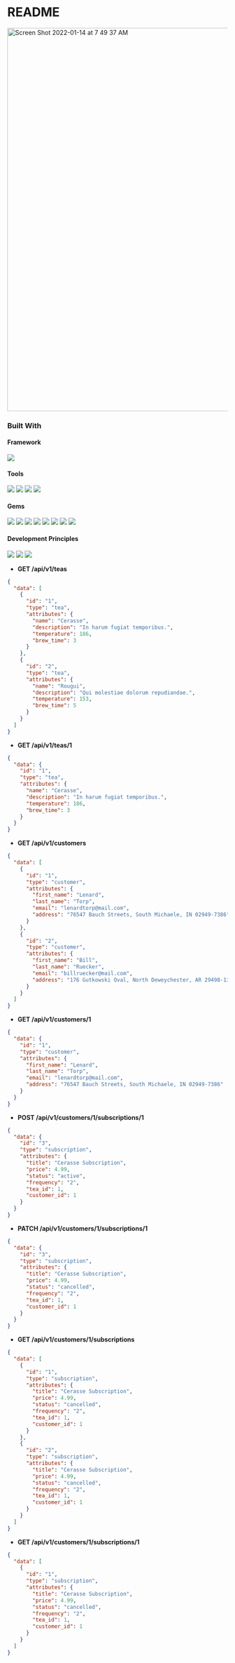 # README

<img width="874" alt="Screen Shot 2022-01-14 at 7 49 37 AM" src="https://user-images.githubusercontent.com/58535045/149547086-11afe699-9191-4432-a7a4-616d92c99ef2.png">

### Built With
#### Framework
<p>
  <img src="https://img.shields.io/badge/Ruby%20On%20Rails-b81818.svg?&style=flat&logo=rubyonrails&logoColor=white" />
</p>

#### Tools
<p>
  <img src="https://img.shields.io/badge/VS_Code-007ACC?logo=visual%20studio%20code&logoColor=ffffff" />
  <img src="https://img.shields.io/badge/Git-F05032.svg?&style=flaste&logo=git&logoColor=white" />
  <img src="https://img.shields.io/badge/GitHub-181717.svg?&style=flaste&logo=github&logoColor=white" />
  <img src="https://img.shields.io/badge/PostgreSQL-4169E1.svg?&style=flaste&logo=postgresql&logoColor=white" />
</p>

#### Gems
<p>
  <img src="https://img.shields.io/badge/rspec-b81818.svg?&style=flaste&logo=rubygems&logoColor=white" />
  <img src="https://img.shields.io/badge/pry-b81818.svg?&style=flaste&logo=rubygems&logoColor=white" />  
  <img src="https://img.shields.io/badge/simplecov-b81818.svg?&style=flaste&logo=rubygems&logoColor=white" />  
  <img src="https://img.shields.io/badge/faker-b81818.svg?&style=flaste&logo=rubygems&logoColor=white" />
  <img src="https://img.shields.io/badge/rubocop-b81818.svg?&style=flaste&logo=rubygems&logoColor=white" />
  <img src="https://img.shields.io/badge/shoulda--matchers-b81818.svg?&style=flaste&logo=rubygems&logoColor=white" />
  <img src="https://img.shields.io/badge/factory--bot-b81818.svg?&style=flaste&logo=rubygems&logoColor=white" />
  <img src="https://img.shields.io/badge/json_api_serializer-b81818.svg?&style=flaste&logo=rubygems&logoColor=white" />
</p>

#### Development Principles
<p>
  <img src="https://img.shields.io/badge/OOP-b81818.svg?&style=flaste&logo=OOP&logoColor=white" />
  <img src="https://img.shields.io/badge/TDD-b87818.svg?&style=flaste&logo=TDD&logoColor=white" />
  <img src="https://img.shields.io/badge/REST-33b818.svg?&style=flaste&logo=REST&logoColor=white" />
</p>

- <p><b>GET /api/v1/teas</b></p>
```json
{
  "data": [
    {
      "id": "1",
      "type": "tea",
      "attributes": {
        "name": "Cerasse",
        "description": "In harum fugiat temporibus.",
        "temperature": 186,
        "brew_time": 3
      }
    },
    {
      "id": "2",
      "type": "tea",
      "attributes": {
        "name": "Rougui",
        "description": "Qui molestiae dolorum repudiandae.",
        "temperature": 153,
        "brew_time": 5
      }
    }
  ]
}
```

- <p><b>GET /api/v1/teas/1</b></p>
```json
{
  "data": {
    "id": "1",
    "type": "tea",
    "attributes": {
      "name": "Cerasse",
      "description": "In harum fugiat temporibus.",
      "temperature": 186,
      "brew_time": 3
    }
  }
}
```

- <p><b>GET /api/v1/customers</b></p>
```json
{
  "data": [
    {
      "id": "1",
      "type": "customer",
      "attributes": {
        "first_name": "Lenard",
        "last_name": "Torp",
        "email": "lenardtorp@mail.com",
        "address": "76547 Bauch Streets, South Michaele, IN 02949-7386"
      }
    },
    {
      "id": "2",
      "type": "customer",
      "attributes": {
        "first_name": "Bill",
        "last_name": "Ruecker",
        "email": "billruecker@mail.com",
        "address": "176 Gutkowski Oval, North Deweychester, AR 29498-1317"
      }
    }
  ]
}
```

- <p><b>GET /api/v1/customers/1</b></p>
```json
{
  "data": {
    "id": "1",
    "type": "customer",
    "attributes": {
      "first_name": "Lenard",
      "last_name": "Torp",
      "email": "lenardtorp@mail.com",
      "address": "76547 Bauch Streets, South Michaele, IN 02949-7386"
    }
  }
}
```

- <p><b>POST /api/v1/customers/1/subscriptions/1</b></p>
```json
{
  "data": {
    "id": "3",
    "type": "subscription",
    "attributes": {
      "title": "Cerasse Subscription",
      "price": 4.99,
      "status": "active",
      "frequency": "2",
      "tea_id": 1,
      "customer_id": 1
    }
  }
}
```

- <p><b>PATCH /api/v1/customers/1/subscriptions/1</b></p>
```json
{
  "data": {
    "id": "3",
    "type": "subscription",
    "attributes": {
      "title": "Cerasse Subscription",
      "price": 4.99,
      "status": "cancelled",
      "frequency": "2",
      "tea_id": 1,
      "customer_id": 1
    }
  }
}
```

- <p><b>GET /api/v1/customers/1/subscriptions</b></p>
```json
{
  "data": [
    {
      "id": "1",
      "type": "subscription",
      "attributes": {
        "title": "Cerasse Subscription",
        "price": 4.99,
        "status": "cancelled",
        "frequency": "2",
        "tea_id": 1,
        "customer_id": 1
      }
    },
    {
      "id": "2",
      "type": "subscription",
      "attributes": {
        "title": "Cerasse Subscription",
        "price": 4.99,
        "status": "cancelled",
        "frequency": "2",
        "tea_id": 1,
        "customer_id": 1
      }
    }
  ]
}
```

- <p><b>GET /api/v1/customers/1/subscriptions/1</b></p>
```json
{
  "data": [
    {
      "id": "1",
      "type": "subscription",
      "attributes": {
        "title": "Cerasse Subscription",
        "price": 4.99,
        "status": "cancelled",
        "frequency": "2",
        "tea_id": 1,
        "customer_id": 1
      }
    }
  ]
}
```